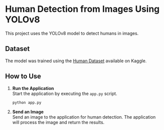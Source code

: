 # Human Detection from Images Using YOLOv8

This project uses the YOLOv8 model to detect humans in images.

## Dataset

The model was trained using the [Human Dataset](https://www.kaggle.com/datasets/fareselmenshawii/human-dataset) available on Kaggle.

## How to Use

1. **Run the Application**  
   Start the application by executing the `app.py` script.

   ```bash
   python app.py
   ```

2. **Send an Image**  
   Send an image to the application for human detection. The application will process the image and return the results.
